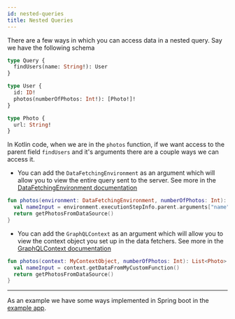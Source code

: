 ```yaml
---
id: nested-queries
title: Nested Queries
---
```


There are a few ways in which you can access data in a nested query. Say we have the following schema

```graphql
type Query {
  findUsers(name: String!): User
}

type User {
  id: ID!
  photos(numberOfPhotos: Int!): [Photo!]!
}

type Photo {
  url: String!
}
```

In Kotlin code, when we are in the `photos` function, if we want access to the parent field `findUsers` and it's
arguments there are a couple ways we can access it.

* You can add the `DataFetchingEnvironment` as an argument which will allow you to view the entire query sent to the
  server. See more in the [DataFetchingEnvironment documentation](../execution/data-fetching-environment)

```kotlin
fun photos(environment: DataFetchingEnvironment, numberOfPhotos: Int): List<Photo> {
  val nameInput = environment.executionStepInfo.parent.arguments["name"]
  return getPhotosFromDataSource()
}
```

* You can add the `GraphQLContext` as an argument which will allow you to view the context object you set up in the
  data fetchers. See more in the [GraphQLContext documentation](../execution/contextual-data)

```kotlin
fun photos(context: MyContextObject, numberOfPhotos: Int): List<Photo> {
  val nameInput = context.getDataFromMyCustomFunction()
  return getPhotosFromDataSource()
}
```

------

As an example we have some ways implemented in Spring boot in the [example
app](https://github.com/ExpediaGroup/graphql-kotlin/blob/master/examples/spring/src/main/kotlin/com/expediagroup/graphql/examples/query/NestedQueries.kt).
